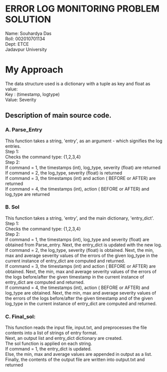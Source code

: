 # ERROR LOG MONITORING PROBLEM SOLUTION
Name: Souhardya Das\
Roll: 002010701134\
Dept: ETCE\
Jadavpur University

# My Approach
The data structure used is a dictionary with a tuple as key and float as value:\
Key : (timestamp, logtype)\
Value: Severity
## Description of main source code.
### A. Parse_Entry
This function takes a string, 'entry', as an argument - which signifies the log entries.\
Step 1:\
Checks the command type: {1,2,3,4}\
Step 2: \
If command = 1, the timestamps (int), log_type, severity (float) are returned\
If command = 2, the log_type, severity (float) is returned\
If command = 3, the timestamps (int) and action ( BEFORE or AFTER) are returned\
If command = 4, the timestamps (int), action ( BEFORE or AFTER) and log_type are returned

### B. Sol
This function takes a string, 'entry', and the main dictionary, 'entry_dict'.\
Step 1:\
Checks the command type: {1,2,3,4}\
Step 2: \
If command = 1, the timestamps (int), log_type and severity (float) are obtained from Parse_entry. Next, the entry_dict is updated with the new log.\
If command = 2, the log_type, severity (float) is obtained. Next, the min, max and average severity values of the errors of the given log_type in the current instance of entry_dict are computed and returned. \
If command = 3, the timestamps (int) and action ( BEFORE or AFTER) are obtained. Next, the min, max and average severity values of the errors of the logs before/after the given timestamp in the current instance of entry_dict are computed and returned.\
If command = 4, the timestamps (int), action ( BEFORE or AFTER) and log_type are obtained. Next, the min, max and average severity values of the errors of the logs before/after the given timestamp and of the given log_type in the current instance of entry_dict are computed and returned.

### C. Final_sol:
This function reads the input file, input.txt, and preprocesses the file contents into a list of strings of entry format.\
Next, an output list and entry_dict dictionary are created.\
The sol function is applied on each string.\
If command = 1, the entry_dict is updated.\
Else, the min, max and average values are appended in output as a list.\
Finally, the contents of the output file are written into output.txt and returned


